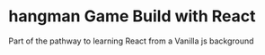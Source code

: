 # hangman Game Build with React


Part of the pathway to learning React from a Vanilla js background
